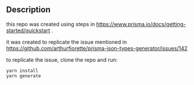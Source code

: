 ## Description
this repo was created using steps in https://www.prisma.io/docs/getting-started/quickstart . 

it was created to replicate the issue mentioned in https://github.com/arthurfiorette/prisma-json-types-generator/issues/142 

to replicate the issue, clone the repo and run:
```
yarn install
yarn generate
```

